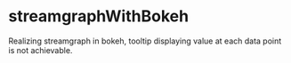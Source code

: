 # streamgraphWithBokeh
Realizing streamgraph in bokeh, tooltip displaying value at each data point is not achievable.
